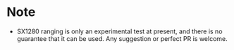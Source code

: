 # Note

- SX1280 ranging is only an experimental test at present, and there is no guarantee that it can be used. Any suggestion or perfect PR is welcome.